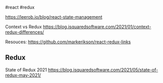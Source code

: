 #react #redux 


https://leerob.io/blog/react-state-management


Context vs Redux
https://blog.isquaredsoftware.com/2021/01/context-redux-differences/


Resouces:
https://github.com/markerikson/react-redux-links

## Redux
State of Redux 2021
https://blog.isquaredsoftware.com/2021/05/state-of-redux-may-2021/
